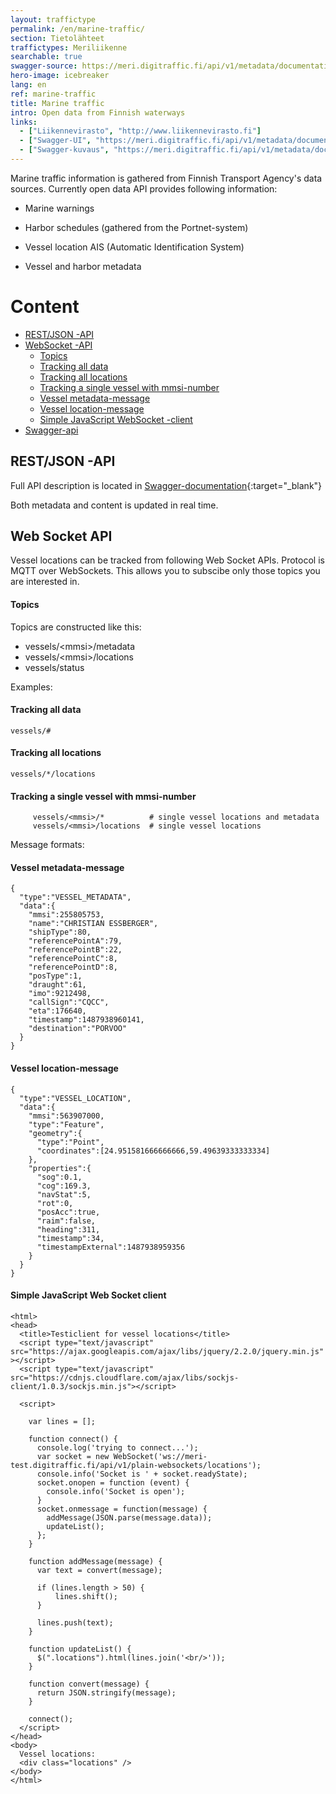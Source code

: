 ```yaml
---
layout: traffictype
permalink: /en/marine-traffic/
section: Tietolähteet
traffictypes: Meriliikenne
searchable: true
swagger-source: https://meri.digitraffic.fi/api/v1/metadata/documentation/v2/api-docs?group=metadata-api
hero-image: icebreaker
lang: en
ref: marine-traffic
title: Marine traffic
intro: Open data from Finnish waterways
links:
  - ["Liikennevirasto", "http://www.liikennevirasto.fi"]
  - ["Swagger-UI", "https://meri.digitraffic.fi/api/v1/metadata/documentation/swagger-ui.html#/"]
  - ["Swagger-kuvaus", "https://meri.digitraffic.fi/api/v1/metadata/documentation/v2/api-docs?group=metadata-api"]
---
```


Marine traffic information is gathered from Finnish Transport Agency's data sources. Currently open data API provides following information:

- Marine warnings 

- Harbor schedules (gathered from the Portnet-system)

- Vessel location AIS (Automatic Identification System)

- Vessel and harbor metadata

# Content
- [REST/JSON -API](#restjson-api)
- [WebSocket -API](#websocket-api)
    - [Topics](#topics)
    - [Tracking all data](#tracking-all-data)
    - [Tracking all locations](#tracking-all-locations)
    - [Tracking a single vessel with mmsi-number](#tracking-a-single-vessel-with-mmsi-number)
    - [Vessel metadata-message](#vessel-metadata-message)
    - [Vessel location-message](#vessel-location-message)
    - [Simple JavaScript WebSocket -client](#simple-javascript-websocket--client)
- [Swagger-api](#swagger-api)

## REST/JSON -API

Full API description is located in [Swagger-documentation](https://meri.digitraffic.fi/api/v1/metadata/documentation/swagger-ui.html){:target="_blank"}

Both metadata and content is updated in real time.

## Web Socket API

Vessel locations can be tracked from following Web Socket APIs.  Protocol is MQTT over WebSockets.  This allows
you to subscibe only those topics you are interested in.

#### Topics

Topics are constructed like this:
- vessels/\<mmsi\>/metadata
- vessels/\<mmsi\>/locations
- vessels/status

Examples:

#### Tracking all data

``` vessels/# ```

#### Tracking all locations

``` vessels/*/locations ```

#### Tracking a single vessel with mmsi-number

``` 
     vessels/<mmsi>/*          # single vessel locations and metadata
     vessels/<mmsi>/locations  # single vessel locations
```

Message formats:

#### Vessel metadata-message

```
{
  "type":"VESSEL_METADATA",
  "data":{
    "mmsi":255805753,
    "name":"CHRISTIAN ESSBERGER",
    "shipType":80,
    "referencePointA":79,
    "referencePointB":22,
    "referencePointC":8,
    "referencePointD":8,
    "posType":1,
    "draught":61,
    "imo":9212498,
    "callSign":"CQCC",
    "eta":176640,
    "timestamp":1487938960141,
    "destination":"PORVOO"
  }
}
```

#### Vessel location-message

```
{
  "type":"VESSEL_LOCATION",
  "data":{
    "mmsi":563907000,
    "type":"Feature",
    "geometry":{
      "type":"Point",
      "coordinates":[24.951581666666666,59.49639333333334]
    },
    "properties":{
      "sog":0.1,
      "cog":169.3,
      "navStat":5,
      "rot":0,
      "posAcc":true,
      "raim":false,
      "heading":311,
      "timestamp":34,
      "timestampExternal":1487938959356
    }
  }
}
```

#### Simple JavaScript Web Socket client

```
<html>
<head>
  <title>Testiclient for vessel locations</title>
  <script type="text/javascript" src="https://ajax.googleapis.com/ajax/libs/jquery/2.2.0/jquery.min.js" ></script>
  <script type="text/javascript" src="https://cdnjs.cloudflare.com/ajax/libs/sockjs-client/1.0.3/sockjs.min.js"></script>

  <script>

    var lines = [];

    function connect() {
      console.log('trying to connect...');
      var socket = new WebSocket('ws://meri-test.digitraffic.fi/api/v1/plain-websockets/locations');
      console.info('Socket is ' + socket.readyState);
      socket.onopen = function (event) {
        console.info('Socket is open');
      }
      socket.onmessage = function(message) {
        addMessage(JSON.parse(message.data));
        updateList();
      };
    }

    function addMessage(message) {
      var text = convert(message);

      if (lines.length > 50) {
          lines.shift();
      }

      lines.push(text);
    }

    function updateList() {
      $(".locations").html(lines.join('<br/>'));
    }

    function convert(message) {
      return JSON.stringify(message);
    }

    connect();
  </script>
</head>
<body>
  Vessel locations:
  <div class="locations" />
</body>
</html>
```